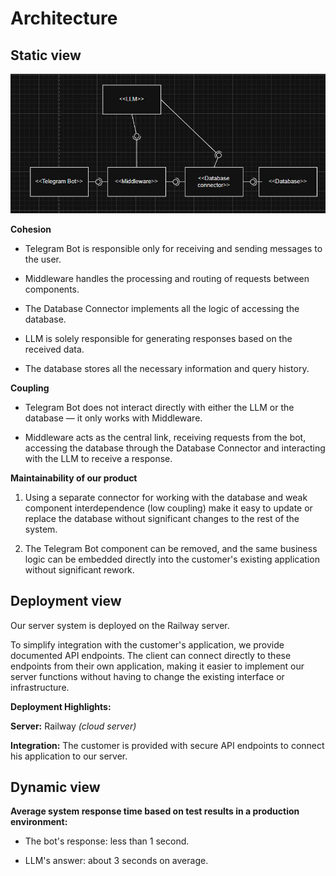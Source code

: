 # Architecture

## Static view
![UML Diagram](photo_2025-07-06_21-20-50.jpg)

**Cohesion**

- Telegram Bot is responsible only for receiving and sending messages to the user.

- Middleware handles the processing and routing of requests between components.

- The Database Connector implements all the logic of accessing the database.

- LLM is solely responsible for generating responses based on the received data.

- The database stores all the necessary information and query history.


**Coupling**

- Telegram Bot does not interact directly with either the LLM or the database — it only works with Middleware.

- Middleware acts as the central link, receiving requests from the bot, accessing the database through the Database Connector and interacting with the LLM to receive a response.


**Maintainability of our product**

1) Using a separate connector for working with the database and weak component interdependence (low coupling) make it easy to update or replace the database without significant changes to the rest of the system.

2) The Telegram Bot component can be removed, and the same business logic can be embedded directly into the customer's existing application without significant rework.

## Deployment view

Our server system is deployed on the Railway server.

To simplify integration with the customer's application, we provide documented API endpoints. The client can connect directly to these endpoints from their own application, making it easier to implement our server functions without having to change the existing interface or infrastructure.

**Deployment Highlights:**

**Server:** Railway _(cloud server)_

**Integration:** The customer is provided with secure API endpoints to connect his application to our server.


## Dynamic view

**Average system response time based on test results in a production environment:**

- The bot's response: less than 1 second.

- LLM's answer: about 3 seconds on average.
